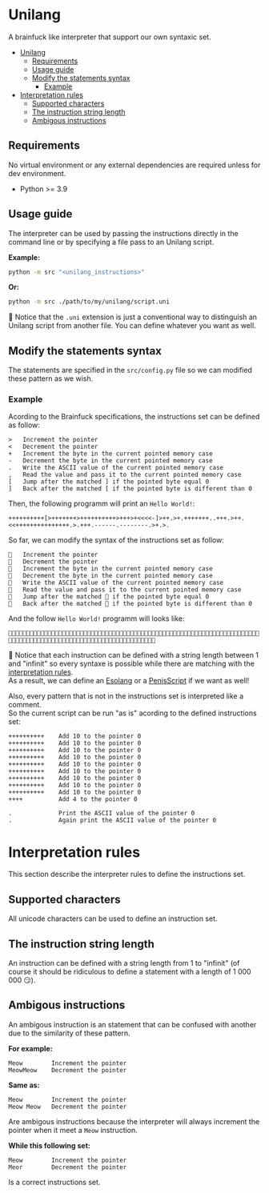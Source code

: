 # Unilang

A brainfuck like interpreter that support our own syntaxic set.  

- [Unilang](#unilang)
  - [Requirements](#requirements)
  - [Usage guide](#usage-guide)
  - [Modify the statements syntax](#modify-the-statements-syntax)
    - [Example](#example)
- [Interpretation rules](#interpretation-rules)
  - [Supported characters](#supported-characters)
  - [The instruction string length](#the-instruction-string-length)
  - [Ambigous instructions](#ambigous-instructions)

## Requirements

No virtual environment or any external dependencies are required unless for dev environment.

- Python >= 3.9


## Usage guide

The interpreter can be used by passing the instructions directly in the command line or by specifying a file pass to an Unilang script.  

**Example:**

```sh
python -m src "<unilang_instructions>"
```

**Or:**

```sh
python -m src ./path/to/my/unilang/script.uni
```

:pencil: Notice that the `.uni` extension is just a conventional way to distinguish an Unilang script from another file. You can define whatever you want as well.

## Modify the statements syntax

The statements are specified in the `src/config.py` file so we can modified these pattern as we wish.  

### Example

Acording to the Brainfuck specifications, the instructions set can be defined as follow:  

```
>   Increment the pointer​
<​   Decrement the pointer
+​   Increment the byte in the current pointed memory case 
-​   Decrement the byte in the current pointed memory case
.​   Write the ASCII value of the current pointed memory case
,​   Read the value and pass it to the current pointed memory case
[​   Jump after the matched ] if the pointed byte equal 0
]​   Back after the matched [ if the pointed byte is different than 0
```

Then, the following programm will print an `Hello World!`:
```
++++++++++[>+++++++>++++++++++>+++>+<<<<-]>++.>+.+++++++..+++.>++.<<+++++++++++++++.>.+++.------.--------.>+.>.
```

So far, we can modify the syntax of the instructions set as follow:

```
🐇   Increment the pointer​
🐬   Decrement the pointer
🐌   Increment the byte in the current pointed memory case 
🦧   Decrement the byte in the current pointed memory case
🙈   Write the ASCII value of the current pointed memory case
🐢   Read the value and pass it to the current pointed memory case
🦆   Jump after the matched 🦛 if the pointed byte equal 0
🦛   Back after the matched 🦆 if the pointed byte is different than 0
```

And the follow `Hello World!` programm will looks like:

```
🐌🐌🐌🐌🐌🐌🐌🐌🐌🐌🦆🐇🐌🐌🐌🐌🐌🐌🐌🐇🐌🐌🐌🐌🐌🐌🐌🐌🐌🐌🐇🐌🐌🐌🐇🐌🐬🐬🐬🐬🦧🦛🐇🐌🐌🙈🐇🐌🙈🐌🐌🐌🐌🐌🐌🐌🙈🙈🐌🐌🐌🙈🐇🐌🐌🙈🐬🐬🐌🐌🐌🐌🐌🐌🐌🐌🐌🐌🐌🐌🐌🐌🐌🙈🐇🙈🐌🐌🐌🙈🦧🦧🦧🦧🦧🦧🙈🦧🦧🦧🦧🦧🦧🦧🦧🙈🐇🐌🙈🐇🙈
```

:pencil: Notice that each instruction can be defined with a string length between 1 and "infinit" so every syntaxe is possible while there are matching with the [interpretation rules](#interpretation-rules).  
As a result, we can define an [Esolang](https://esolangs.org/wiki/Ook!) or a [PenisScript](https://esolangs.org/wiki/PenisScript) if we want as well!
 
Also, every pattern that is not in the instructions set is interpreted like a comment.  
So the current script can be run "as is" acording to the defined instructions set:

```
++++++++++    Add 10 to the pointer 0
++++++++++    Add 10 to the pointer 0
++++++++++    Add 10 to the pointer 0
++++++++++    Add 10 to the pointer 0
++++++++++    Add 10 to the pointer 0
++++++++++    Add 10 to the pointer 0
++++++++++    Add 10 to the pointer 0
++++++++++    Add 10 to the pointer 0
++++++++++    Add 10 to the pointer 0
++++          Add 4 to the pointer 0

.             Print the ASCII value of the pointer 0
.             Again print the ASCII value of the pointer 0
```

# Interpretation rules

This section describe the interpreter rules to define the instructions set.

## Supported characters

All unicode characters can be used to define an instruction set.

## The instruction string length

An instruction can be defined with a string length from 1 to "infinit" (of course it should be ridiculous to define a statement with a length of 1 000 000 😏).

## Ambigous instructions

An ambigous instruction is an statement that can be confused with another due to the similarity of these pattern.  

**For example:**

```
Meow        Increment the pointer
MeowMeow    Decrement the pointer
```

**Same as:**

```
Meow        Increment the pointer
Meow Meow   Decrement the pointer
```

Are ambigous instructions because the interpreter will always increment the pointer when it meet a `Meow` instruction.

**While this following set:**

```
Meow        Increment the pointer
Meor        Decrement the pointer 
```

Is a correct instructions set.